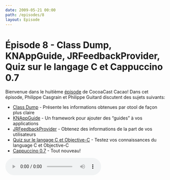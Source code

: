 ```yaml
---
date: 2009-05-21 00:00
path: /episodes/8
layout: Episode
---
```

# Épisode 8 - Class Dump, KNAppGuide, JRFeedbackProvider, Quiz sur le langage C et Cappuccino 0.7
<p>Bienvenue dans le huitième <a href="https://cacaocast.com/media/cacaocast_8.mp3" title="CocoaCast Cacao Episode 8">épisode</a> de CocoaCast Cacao! Dans cet épisode, Philippe Casgrain et Philippe Guitard discutent des sujets suivants:</p>
<ul><li><a href="http://www.codethecode.com/projects/class-dump/" title="Class Dump">Class Dump</a> - Présente les informations obtenues par otool de façon plus claire</li>
<li><a href="http://www.kennettnet.co.uk/code/knappguide/" title="KNAppGuide">KNAppGuide</a> - Un framework pour ajouter des &ldquo;guides&rdquo; à vos applications</li>
<li><a href="http://github.com/rentzsch/jrfeedbackprovider" title="JRFeedbackProvider">JRFeedbackProvider</a> - Obtenez des informations de la part de vos utilisateurs</li>
<li><a href="http://classroomm.com/objective-c/index.php?board=57.0" title="Quiz sur le langage C et Objective-C">Quiz sur le langage C et Objective-C</a> - Testez vos connaissances du language C et Objective-C</li>
<li><a href="http://cappuccino.org/discuss/2009/05/20/cappuccino-07-now-available/" title="Cappuccino 0.7">Cappuccino 0.7</a> - Tout nouveau!</li>
</ul>
<p><audio controls><source src="https://cacaocast.com/media/cacaocast_8.mp3" type="audio/mpeg"><source src="https://cacaocast.com/media/cacaocast_8.mp3" type="audio/mp4">Votre navigateur ne supporte pas l'élément audio / Your browser does not support the audio element.</audio></p>

